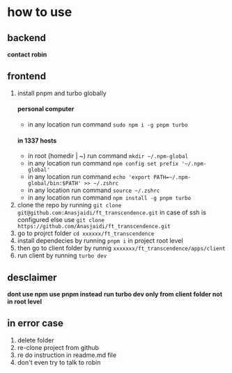 # how to use

## backend

**contact robin**

## frontend


1. install pnpm and turbo globally
    #### personal computer
    - in any location run command `sudo npm i -g pnpm turbo`
    #### in 1337 hosts
    - in root (homedir | ~) run command `mkdir ~/.npm-global`
    - in any location run command `npm config set prefix '~/.npm-global'`
    - in any location run command `echo 'export PATH=~/.npm-global/bin:$PATH' >> ~/.zshrc`
    - in any location run command `source ~/.zshrc`
    - in any location run command `npm install -g pnpm turbo`
2. clone the repo by running `git clone git@github.com:Anasjaidi/ft_transcendence.git` in case of ssh is configured else use `git clone https://github.com/Anasjaidi/ft_transcendence.git`
3. go to projrct folder `cd xxxxxx/ft_transcendence`
4. install dependecies by running `pnpm i` in project root level
5. then go to client folder by runnig `xxxxxxx/ft_transcendence/apps/client`
6. run client by running `turbo dev`

## desclaimer 

**dont use npm use pnpm instead**
**run turbo dev only from client folder not in root level**

## in error case 
1. delete folder
2. re-clone project from github
3. re do instruction in readme.md file
4. don't even try to talk to robin
